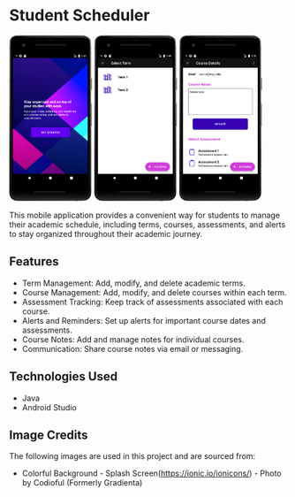 # Student Scheduler

<p align="left">
<img width="150" height="300" src="1_splash_screen.png">
<img width="150" height="300" src="3_term_list.png"> 
<img width="150" height="300" src="course_details_2.png"> 
</p>

This mobile application provides a convenient way for students to manage their academic schedule, including terms, courses, assessments, and alerts to stay organized throughout their academic journey.

## Features

- Term Management: Add, modify, and delete academic terms.
- Course Management: Add, modify, and delete courses within each term.
- Assessment Tracking: Keep track of assessments associated with each course.
- Alerts and Reminders: Set up alerts for important course dates and assessments.
- Course Notes: Add and manage notes for individual courses.
- Communication: Share course notes via email or messaging.

## Technologies Used

- Java
- Android Studio

## Image Credits

The following images are used in this project and are sourced from:

- Colorful Background - Splash Screen(https://ionic.io/ionicons/) - Photo by Codioful (Formerly Gradienta) 
